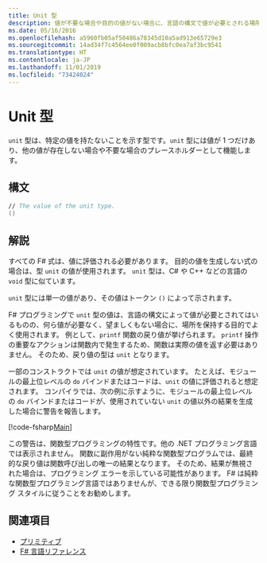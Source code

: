 ```yaml
---
title: Unit 型
description: 値が不要な場合や目的の値がない場合に、言語の構文で値が必要とされる場所を保持するために、どのようにして F# の 'unit' 型がよく使用されるかについて説明します。
ms.date: 05/16/2016
ms.openlocfilehash: a5960fb05af50486a78345d10a5ad913e65729e3
ms.sourcegitcommit: 14ad34f7c4564ee0f009acb8bfc0ea7af3bc9541
ms.translationtype: HT
ms.contentlocale: ja-JP
ms.lasthandoff: 11/01/2019
ms.locfileid: "73424024"
---
```

# <a name="unit-type"></a>Unit 型

`unit` 型は、特定の値を持たないことを示す型です。`unit` 型には値が 1 つだけあり、他の値が存在しない場合や不要な場合のプレースホルダーとして機能します。

## <a name="syntax"></a>構文

```fsharp
// The value of the unit type.
()
```

## <a name="remarks"></a>解説

すべての F# 式は、値に評価される必要があります。 目的の値を生成しない式の場合は、型 `unit` の値が使用されます。 `unit` 型は、C# や C++ などの言語の `void` 型に似ています。

`unit` 型には単一の値があり、その値はトークン `()` によって示されます。

F# プログラミングで `unit` 型の値は、言語の構文によって値が必要とされてはいるものの、何ら値が必要なく、望ましくもない場合に、場所を保持する目的でよく使用されます。 例として、`printf` 関数の戻り値が挙げられます。 `printf` 操作の重要なアクションは関数内で発生するため、関数は実際の値を返す必要はありません。 そのため、戻り値の型は `unit` となります。

一部のコンストラクトでは `unit` の値が想定されています。 たとえば、モジュールの最上位レベルの `do` バインドまたはコードは、`unit` の値に評価されると想定されます。 コンパイラでは、次の例に示すように、モジュールの最上位レベルの `do` バインドまたはコードが、使用されていない `unit` の値以外の結果を生成した場合に警告を報告します。

[!code-fsharp[Main](~/samples/snippets/fsharp/lang-ref-1/snippet901.fs)]

この警告は、関数型プログラミングの特性です。他の .NET プログラミング言語では表示されません。 関数に副作用がない純粋な関数型プログラムでは、最終的な戻り値は関数呼び出しの唯一の結果となります。 そのため、結果が無視された場合は、プログラミング エラーを示している可能性があります。 F# は純粋な関数型プログラミング言語ではありませんが、できる限り関数型プログラミング スタイルに従うことをお勧めします。

## <a name="see-also"></a>関連項目

- [プリミティブ](basic-types.md)
- [F# 言語リファレンス](index.md)
